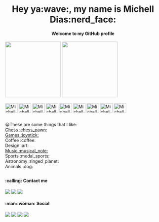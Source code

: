 <h1 align="center">Hey ya:wave:, my name is Michell Dias:nerd_face:</h1> 

<h4 align="center">Welcome to my GitHub profile</h4>  

<div>
    <a href="https://github.com/michelldias04"></a>
    <img height="180em" src="https://github-readme-stats.vercel.app/api?username=michelldias04&count_private=true&show_icons=true&theme=highcontrast&include_all_commits=true"/>
    <img height="180em" src="https://github-readme-stats.vercel.app/api/top-langs/?username=michelldias04&layout=compact&langs_count=16&theme=highcontrast"/>
</div>
<div style="display: inline_block"><br>
    <img align="center" alt="Michell-JavaScript" height="30" width="40" src="https://cdn.jsdelivr.net/gh/devicons/devicon/icons/javascript/javascript-original.svg"/>
    <img align="center" alt="Michell-React" height="30" width="40" src="https://cdn.jsdelivr.net/gh/devicons/devicon/icons/react/react-original.svg"/>
    <img align="center" alt="Michell-Node" height="30" width="40" src="https://cdn.jsdelivr.net/gh/devicons/devicon/icons/nodejs/nodejs-original.svg"/>
    <img align="center" alt="Michell-HTML" height="30" width="40" src="https://cdn.jsdelivr.net/gh/devicons/devicon/icons/html5/html5-original.svg"/>
    <img align="center" alt="Michell-CSS" height="30" width="40" src="https://cdn.jsdelivr.net/gh/devicons/devicon/icons/css3/css3-original.svg"/>
    <img align="center" alt="Michell-C" height="30" width="40" src="https://cdn.jsdelivr.net/gh/devicons/devicon/icons/c/c-original.svg"/>
    <img align="center" alt="Michell-C++" height="30" width="40" src="https://cdn.jsdelivr.net/gh/devicons/devicon/icons/cplusplus/cplusplus-original.svg"/>
    <img align="center" alt="Michell-C#" height="30" width="40" src="https://cdn.jsdelivr.net/gh/devicons/devicon/icons/csharp/csharp-original.svg"/>
    <img align="center" alt="Michell-Java" height="30" width="40" src="https://cdn.jsdelivr.net/gh/devicons/devicon/icons/java/java-original.svg"/> 
</div>

##

<div>
    <p align="left">
    😀These are some things that I like:<br>
    <a href="https://www.chess.com/member/michelld04">
        Chess :chess_pawn: 
    </a><br>
    <a href="https://steamcommunity.com/id/mTempsz04/">
        Games :joystick:
    </a><br>
    Coffee :coffee:<br>  
    Design :art:<br>  
     <a href="https://open.spotify.com/user/ztnh4sn5hd67wmeev2a9zw69b?si=45c28ee93233461f">
        Music :musical_note:
    </a><br>  
    Sports :medal_sports:<br>  
    Astronomy :ringed_planet:<br>  
    Animals :dog: 
    </p> 
</div>

##

<h4 align="left">:calling: Contact me</h4>
<div>   
    <a href="api.whatsapp.com/send?1=pt_BR&phone=5573981811428" target="_blank"><img src="https://img.shields.io/badge/WhatsApp-25D366?style=for-the-badge&logo=whatsapp&logoColor=white" target="_blank"></a>
    <a href="https://t.me/mtempsz04" target="_blank"><img src="https://img.shields.io/badge/Telegram-2CA5E0?style=for-the-badge&logo=telegram&logoColor=white" target="_blank"></a>
    <a href="mailto:michelldias0204@gmail.com" target="_blank"><img src="https://img.shields.io/badge/Gmail-D14836?style=for-the-badge&logo=gmail&logoColor=white" target="_blank"></a>
</div>

<h4 align="left">:man::woman: Social</h4>
<div>   
    <a href="https://www.facebook.com/mTemps04/" target="_blank"><img src="https://img.shields.io/badge/Facebook-1877F2?style=for-the-badge&logo=facebook&logoColor=white" target="_blank"></a>
    <a href="https://www.instagram.com/michelltdias/" target="_blank"><img src="https://img.shields.io/badge/Instagram-E4405F?style=for-the-badge&logo=instagram&logoColor=white" target="_blank"></a>
    <a href="https://twitter.com/michelltempsz" target="_blank"><img src="https://img.shields.io/badge/Twitter-1DA1F2?style=for-the-badge&logo=twitter&logoColor=white" target="_blank"></a>
    <a href="https://www.linkedin.com/in/michell-lincoln-barreto-dias-32618a18b/" target="_blank"><img src="https://img.shields.io/badge/LinkedIn-0077B5?style=for-the-badge&logo=linkedin&logoColor=white" target="_blank"></a>
</div>

